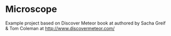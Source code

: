 Microscope
==========

Example project based on Discover Meteor book at authored by Sacha Greif & Tom Coleman at http://www.discovermeteor.com/
